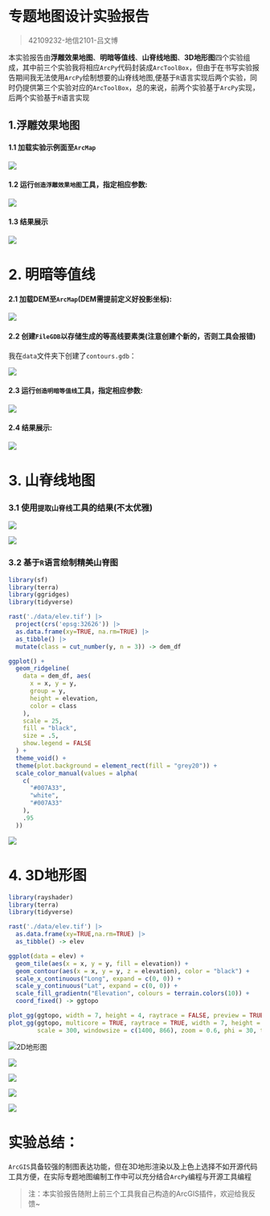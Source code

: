 # 专题地图设计实验报告

> 42109232-地信2101-吕文博 

本实验报告由**浮雕效果地图**、**明暗等值线**、**山脊线地图**、**3D地形图**四个实验组成，其中前三个实验我将相应`ArcPy`代码封装成`ArcToolBox`，但由于在书写实验报告期间我无法使用`ArcPy`绘制想要的山脊线地图,便基于`R`语言实现后两个实验，同时仍提供第三个实验对应的`ArcToolBox`，总的来说，前两个实验基于`ArcPy`实现，后两个实验基于`R`语言实现

## 1.**浮雕效果地图**

#### 1.1 加载实验示例面至`ArcMap`

![](./picture/emboss-polygon.png)

#### 1.2 运行`创造浮雕效果地图`工具，指定相应参数:

![](./picture/emboss-addin.png)

#### 1.3 结果展示

![](./picture/emboss-result.png)

# 2. **明暗等值线**

#### 2.1 加载DEM至`ArcMap`(DEM需提前定义好投影坐标):

![](./picture/contour-dem.png)

#### 2.2 创建`FileGDB`以存储生成的等高线要素类(注意创建个新的，否则工具会报错)

我在`data`文件夹下创建了`contours.gdb`：

![](./picture/gdb.png)

#### 2.3 运行`创造明暗等值线`工具，指定相应参数:

![](./picture/contour-addin.png)

#### 2.4 结果展示:

![](./picture/contour-result.png)

# 3. **山脊线地图**

### 3.1 使用`提取山脊线`工具的结果(不太优雅)

![](./picture/ridge-addin.png)

![](./picture/ridge-result.png)

### 3.2 基于`R`语言绘制精美山脊图

```R
library(sf)
library(terra)
library(ggridges)
library(tidyverse)

rast('./data/elev.tif') |> 
  project(crs('epsg:32626')) |> 
  as.data.frame(xy=TRUE, na.rm=TRUE) |> 
  as_tibble() |> 
  mutate(class = cut_number(y, n = 3)) -> dem_df

ggplot() +
  geom_ridgeline(
    data = dem_df, aes(
      x = x, y = y,
      group = y,
      height = elevation,
      color = class
    ),
    scale = 25,
    fill = "black",
    size = .5,
    show.legend = FALSE
  ) +
  theme_void() +
  theme(plot.background = element_rect(fill = "grey20")) +
  scale_color_manual(values = alpha(
    c(
      "#007A33",
      "white",
      "#007A33"
    ),
    .95
  ))
```

![](./picture/ridge_map.png)

# 4. **3D地形图**

```R
library(rayshader)
library(terra)
library(tidyverse)

rast('./data/elev.tif') |> 
  as.data.frame(xy=TRUE,na.rm=TRUE) |> 
  as_tibble() -> elev

ggplot(data = elev) +
  geom_tile(aes(x = x, y = y, fill = elevation)) +
  geom_contour(aes(x = x, y = y, z = elevation), color = "black") +
  scale_x_continuous("Long", expand = c(0, 0)) +
  scale_y_continuous("Lat", expand = c(0, 0)) +
  scale_fill_gradientn("Elevation", colours = terrain.colors(10)) +
  coord_fixed() -> ggtopo

plot_gg(ggtopo, width = 7, height = 4, raytrace = FALSE, preview = TRUE)
plot_gg(ggtopo, multicore = TRUE, raytrace = TRUE, width = 7, height = 4, 
        scale = 300, windowsize = c(1400, 866), zoom = 0.6, phi = 30, theta = 30)
```

![2D地形图](./picture/2d_topo.png)

![](./picture/3d_topo_1.png)

![](./picture/3d_topo_2.png)

![](./picture/3d_topo_3.png)

![](./picture/3d_topo_4.png)

# 实验总结：

`ArcGIS`具备较强的制图表达功能，但在3D地形渲染以及上色上选择不如开源代码工具方便，在实际专题地图编制工作中可以充分结合`ArcPy`编程与开源工具编程

> 注：本实验报告随附上前三个工具我自己构造的ArcGIS插件，欢迎给我反馈~